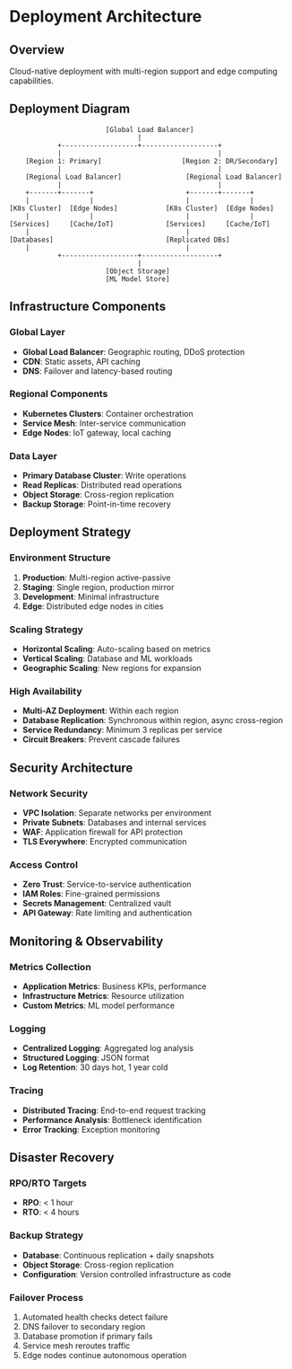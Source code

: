 # Deployment Architecture

## Overview
Cloud-native deployment with multi-region support and edge computing capabilities.

## Deployment Diagram

```
                        [Global Load Balancer]
                                |
            +-------------------+-------------------+
            |                                       |
    [Region 1: Primary]                    [Region 2: DR/Secondary]
            |                                       |
    [Regional Load Balancer]                [Regional Load Balancer]
            |                                       |
    +-------+-------+                       +-------+-------+
    |               |                       |               |
[K8s Cluster]  [Edge Nodes]            [K8s Cluster]  [Edge Nodes]
    |               |                       |               |
[Services]     [Cache/IoT]             [Services]     [Cache/IoT]
    |                                       |
[Databases]                            [Replicated DBs]
    |                                       |
            +-------------------+-------------------+
                                |
                        [Object Storage]
                        [ML Model Store]
```

## Infrastructure Components

### Global Layer
- **Global Load Balancer**: Geographic routing, DDoS protection
- **CDN**: Static assets, API caching
- **DNS**: Failover and latency-based routing

### Regional Components
- **Kubernetes Clusters**: Container orchestration
- **Service Mesh**: Inter-service communication
- **Edge Nodes**: IoT gateway, local caching

### Data Layer
- **Primary Database Cluster**: Write operations
- **Read Replicas**: Distributed read operations
- **Object Storage**: Cross-region replication
- **Backup Storage**: Point-in-time recovery

## Deployment Strategy

### Environment Structure
1. **Production**: Multi-region active-passive
2. **Staging**: Single region, production mirror
3. **Development**: Minimal infrastructure
4. **Edge**: Distributed edge nodes in cities

### Scaling Strategy
- **Horizontal Scaling**: Auto-scaling based on metrics
- **Vertical Scaling**: Database and ML workloads
- **Geographic Scaling**: New regions for expansion

### High Availability
- **Multi-AZ Deployment**: Within each region
- **Database Replication**: Synchronous within region, async cross-region
- **Service Redundancy**: Minimum 3 replicas per service
- **Circuit Breakers**: Prevent cascade failures

## Security Architecture

### Network Security
- **VPC Isolation**: Separate networks per environment
- **Private Subnets**: Databases and internal services
- **WAF**: Application firewall for API protection
- **TLS Everywhere**: Encrypted communication

### Access Control
- **Zero Trust**: Service-to-service authentication
- **IAM Roles**: Fine-grained permissions
- **Secrets Management**: Centralized vault
- **API Gateway**: Rate limiting and authentication

## Monitoring & Observability

### Metrics Collection
- **Application Metrics**: Business KPIs, performance
- **Infrastructure Metrics**: Resource utilization
- **Custom Metrics**: ML model performance

### Logging
- **Centralized Logging**: Aggregated log analysis
- **Structured Logging**: JSON format
- **Log Retention**: 30 days hot, 1 year cold

### Tracing
- **Distributed Tracing**: End-to-end request tracking
- **Performance Analysis**: Bottleneck identification
- **Error Tracking**: Exception monitoring

## Disaster Recovery

### RPO/RTO Targets
- **RPO**: < 1 hour
- **RTO**: < 4 hours

### Backup Strategy
- **Database**: Continuous replication + daily snapshots
- **Object Storage**: Cross-region replication
- **Configuration**: Version controlled infrastructure as code

### Failover Process
1. Automated health checks detect failure
2. DNS failover to secondary region
3. Database promotion if primary fails
4. Service mesh reroutes traffic
5. Edge nodes continue autonomous operation